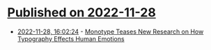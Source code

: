 # [Published on 2022-11-28](index.md)

* [2022-11-28, 16:02:24](https://news.ycombinator.com/item?id=33775254) - [Monotype Teases New Research on How Typography Effects Human Emotions](https://www.printmag.com/typography/monotype-emotional-impact-of-type-second-report/)
